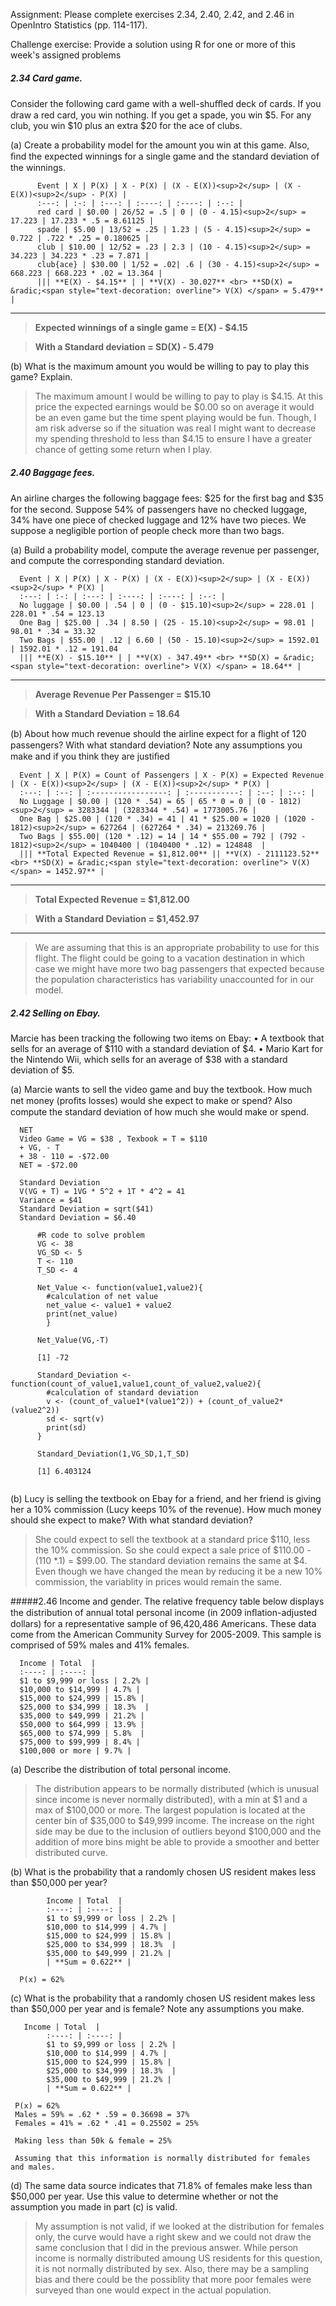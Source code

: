 
Assignment:  Please complete exercises 2.34, 2.40, 2.42, and 2.46 in OpenIntro Statistics (pp. 114-117).

Challenge exercise:  Provide a solution using R for one or more of this week's assigned problems

##### 2.34 Card game. 
Consider the following card game with a well-shuﬄed deck of cards. If you draw a red card, you win nothing. If you get a spade, you win $5. For any club, you win $10 plus an extra $20 for the ace of clubs. 

(a) Create a probability model for the amount you win at this game. Also, ﬁnd the expected winnings for a single game and the standard deviation of the winnings. 

      
          Event | X | P(X) | X - P(X) | (X - E(X))<sup>2</sup> | (X - E(X))<sup>2</sup> - P(X) | 
          :---: | :-: | :---: | :----: | :----: | :--: |  
          red card | $0.00 | 26/52 = .5 | 0 | (0 - 4.15)<sup>2</sup> = 17.223 | 17.233 * .5 = 8.61125 | 
          spade | $5.00 | 13/52 = .25 | 1.23 | (5 - 4.15)<sup>2</sup> = 0.722 | .722 * .25 = 0.180625 | 
          club | $10.00 | 12/52 = .23 | 2.3 | (10 - 4.15)<sup>2</sup> = 34.223 | 34.223 * .23 = 7.871 | 
          club{ace} | $30.00 | 1/52 = .02| .6 | (30 - 4.15)<sup>2</sup> = 668.223 | 668.223 * .02 = 13.364 |
          ||| **E(X) - $4.15** | | **V(X) - 30.027** <br> **SD(X) = &radic;<span style="text-decoration: overline"> V(X) </span> = 5.479** | 
          
---
> **Expected winnings of a single game = E(X)  - $4.15** 

> **With a Standard deviation          = SD(X) -  5.479**
          
(b) What is the maximum amount you would be willing to pay to play this game? Explain.

> The maximum amount I would be willing to pay to play is $4.15. At this price the expected earnings would be $0.00 so on average it would be an even game but the time spent playing would be fun. Though, I am risk adverse so if the situation was real I might want to decrease my spending threshold to  less than $4.15 to ensure I have a greater chance of getting some return when I play. 
            
##### 2.40 Baggage fees.

An airline charges the following baggage fees: $25 for the ﬁrst bag and $35 for the second. Suppose 54% of passengers have no checked luggage, 34% have one piece of checked luggage and 12% have two pieces. We suppose a negligible portion of people check more than two bags.

(a) Build a probability model, compute the average revenue per passenger, and compute the corresponding standard deviation.

      Event | X | P(X) | X - P(X) | (X - E(X))<sup>2</sup> | (X - E(X))<sup>2</sup> * P(X) | 
      :---: | :-: | :---: | :----: | :----: | :--: | 
      No luggage | $0.00 | .54 | 0 | (0 - $15.10)<sup>2</sup> = 228.01 | 228.01 * .54 = 123.13
      One Bag | $25.00 | .34 | 8.50 | (25 - 15.10)<sup>2</sup> = 98.01 | 98.01 * .34 = 33.32
      Two Bags | $55.00 | .12 | 6.60 | (50 - 15.10)<sup>2</sup> = 1592.01 | 1592.01 * .12 = 191.04 
      ||| **E(X) - $15.10** | | **V(X) - 347.49** <br> **SD(X) = &radic;<span style="text-decoration: overline"> V(X) </span> = 18.64** | 
       
---       

> **Average Revenue Per Passenger = $15.10**

> **With a Standard Deviation = 18.64** 
                       
(b) About how much revenue should the airline expect for a ﬂight of 120 passengers? With what standard deviation? Note any assumptions you make and if you think they are justiﬁed

      Event | X | P(X) = Count of Passengers | X - P(X) = Expected Revenue | (X - E(X))<sup>2</sup> | (X - E(X))<sup>2</sup> * P(X) | 
      :---: | :--: | :-----------------: | :-----------: | :--: | :--: | 
      No Luggage | $0.00 | (120 * .54) = 65 | 65 * 0 = 0 | (0 - 1812)<sup>2</sup> = 3283344 | (3283344 * .54) = 1773005.76 | 
      One Bag | $25.00 | (120 * .34) = 41 | 41 * $25.00 = 1020 | (1020 - 1812)<sup>2</sup> = 627264 | (627264 * .34) = 213269.76 |
      Two Bags | $55.00| (120 * .12) = 14 | 14 * $55.00 = 792 | (792 - 1812)<sup>2</sup> = 1040400 | (1040400 * .12) = 124848  |
      ||| **Total Expected Revenue = $1,812.00** || **V(X) - 2111123.52** <br> **SD(X) = &radic;<span style="text-decoration: overline"> V(X) </span> = 1452.97** | 
   
---        
> **Total Expected Revenue = $1,812.00** 
      
> **With a Standard Deviation = $1,452.97**

---
> We are assuming that this is an appropriate probability to use for this flight. The flight could be going to a vacation destination in which case we might have more  two bag passengers that expected because the population characteristics  has variability unaccounted for in our model. 
              
##### 2.42 Selling on Ebay.

Marcie has been tracking the following two items on Ebay: 
• A textbook that sells for an average of $110 with a standard deviation of $4. 
• Mario Kart for the Nintendo Wii, which sells for an average of $38 with a standard deviation of $5.

(a) Marcie wants to sell the video game and buy the textbook. How much net money (proﬁts losses) would she expect to make or spend? Also compute the standard deviation of how much she would make or spend. 

      NET 
      Video Game = VG = $38 , Texbook = T = $110 
      + VG, - T 
      + 38 - 110 = -$72.00 
      NET = -$72.00
      
      Standard Deviation 
      V(VG + T) = 1VG * 5^2 + 1T * 4^2 = 41
      Variance = $41
      Standard Deviation = sqrt($41) 
      Standard Deviation = $6.40
      
```{r}
      #R code to solve problem
      VG <- 38
      VG_SD <- 5
      T <- 110
      T_SD <- 4

      Net_Value <- function(value1,value2){
        #calculation of net value
        net_value <- value1 + value2
        print(net_value)
        }
      
      Net_Value(VG,-T)
      
      [1] -72
        
      Standard_Deviation <- function(count_of_value1,value1,count_of_value2,value2){
        #calculation of standard deviation 
        v <- (count_of_value1*(value1^2)) + (count_of_value2*(value2^2))
        sd <- sqrt(v)
        print(sd)
      }
      
      Standard_Deviation(1,VG_SD,1,T_SD)
      
      [1] 6.403124
      
```


(b) Lucy is selling the textbook on Ebay for a friend, and her friend is giving her a 10% commission (Lucy keeps 10% of the revenue). How much money should she expect to make? With what standard deviation?

> She could expect to sell the textbook at a standard price $110, less the 10% commission.  So she could expect a sale price of $110.00 - (110 *.1) = $99.00. The standard deviation remains the same at $4. Even though we have changed the mean by reducing it be a new 10% commission, the variablity in prices would remain the same. 
  
#####2.46 Income and gender. 
The relative frequency table below displays the distribution of annual total personal income (in 2009 inﬂation-adjusted dollars) for a representative sample of 96,420,486 Americans. These data come from the American Community Survey for 2005-2009. This sample is comprised of 59% males and 41% females.

      Income | Total  |
      :----: | :----: |
      $1 to $9,999 or loss | 2.2% |
      $10,000 to $14,999 | 4.7% |
      $15,000 to $24,999 | 15.8% |
      $25,000 to $34,999 | 18.3%  | 
      $35,000 to $49,999 | 21.2% | 
      $50,000 to $64,999 | 13.9% | 
      $65,000 to $74,999 | 5.8%  |
      $75,000 to $99,999 | 8.4% |
      $100,000 or more | 9.7% |


(a) Describe the distribution of total personal income. 

> The distribution appears to be normally distributed (which is unusual since income is never normally distributed), with a min at $1 and a max of $100,000 or more. The largest population is located at the center bin of $35,000 to $49,999 income. The increase on the right side may be due to the inclusion of outliers beyond $100,000 and the addition of more bins might be able to provide a smoother and better distributed curve.    

(b) What is the probability that a randomly chosen US resident makes less than $50,000 per year? 

            Income | Total  |
            :----: | :----: |
            $1 to $9,999 or loss | 2.2% |
            $10,000 to $14,999 | 4.7% |
            $15,000 to $24,999 | 15.8% |
            $25,000 to $34,999 | 18.3%  | 
            $35,000 to $49,999 | 21.2% | 
            | **Sum = 0.622** | 
            
      P(x) = 62%

(c) What is the probability that a randomly chosen US resident makes less than $50,000 per year and is female? Note any assumptions you make. 

       Income | Total  |
            :----: | :----: |
            $1 to $9,999 or loss | 2.2% |
            $10,000 to $14,999 | 4.7% |
            $15,000 to $24,999 | 15.8% |
            $25,000 to $34,999 | 18.3%  | 
            $35,000 to $49,999 | 21.2% | 
            | **Sum = 0.622** |      
            
     P(x) = 62%
     Males = 59% = .62 * .59 = 0.36698 = 37%
     Females = 41% = .62 * .41 = 0.25502 = 25% 
     
     Making less than 50k & female = 25% 
     
     Assuming that this information is normally distributed for females and males. 

(d) The same data source indicates that 71.8% of females make less than $50,000 per year. Use this value to determine whether or not the assumption you made in part (c) is valid.

> My assumption is not valid, if we looked at the distribution for females only, the curve would have a right skew and we could not draw the same conclusion that I did in the previous answer. While person income is normally distributed amoung US residents for this question, it is not normally distributed by sex. Also, there may be a sampling bias and there could be the possiblity that more poor females were surveyed than one would expect in the actual population. 
      
